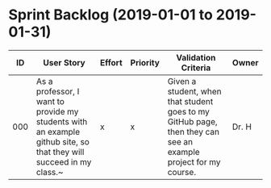 # Sprint Backlog (2019-01-01 to 2019-01-31)

| ID | User Story | Effort | Priority | Validation Criteria | Owner |
|----|------------|--------|----------|---------------------|-------|
| 000 | As a professor, I want to provide my students with an example github site, so that they will succeed in my class.~ | x | x | Given a student, when that student goes to my GitHub page, then they can see an example project for my course. | Dr. H |